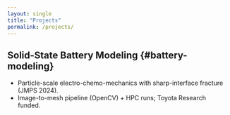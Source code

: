 ```yaml
---
layout: single
title: "Projects"
permalink: /projects/
---
```


## Solid-State Battery Modeling {#battery-modeling}
- Particle-scale electro-chemo-mechanics with sharp-interface fracture (JMPS 2024).
- Image-to-mesh pipeline (OpenCV) + HPC runs; Toyota Research funded.
